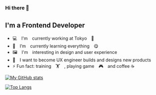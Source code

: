 ### Hi there 👋　　

## I'm a Frontend Developer　
- 💻　I'm　currently working at Tokyo　🗼
- 🌱　I’m　currently learning everything　😋
- 🖼　I'm　interesting in design and user experience
- 🥅　I want to become UX engineer builds and designs new products 
- ⚡ Fun fact: training　🏋　, playing game　🎮　and coffee ☕ 

[![My GitHub stats](https://github-readme-stats.vercel.app/api?username=coolbruin&theme=vue-dark&show_icons=true)](https://github.com/coolbruin/github-readme-stats)

[![Top Langs](https://github-readme-stats.vercel.app/api/top-langs/?username=coolbruin&theme=vue-dark&show_icons=true&layout=compact)](https://github.com/coolbruin/github-readme-stats)

